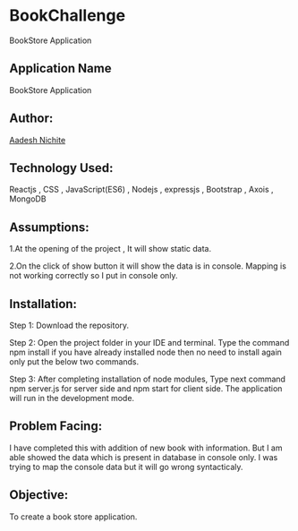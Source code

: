 # BookChallenge

BookStore Application

## Application Name

BookStore Application

## Author:

[Aadesh Nichite](https://github.com/AadeshNichite)


## Technology Used:

Reactjs ,
CSS ,
JavaScript(ES6) ,
Nodejs ,
expressjs ,
Bootstrap ,
Axois ,
MongoDB

## Assumptions:

1.At the opening of the project , It will show static data.

2.On the click of show button it will show the data is in console. Mapping is not working correctly so I put in console only.

## Installation:

Step 1: Download the repository.

Step 2: Open the project folder in your IDE and terminal. Type the command npm install if you have already installed node then no need             to install again only put the below two commands.

Step 3: After completing installation of node modules, Type next command npm server.js for server side and npm start for client side.             The application will run in the development mode.

## Problem Facing:

I have completed this with addition of new book with information. But I am able showed the data which is present in database in console only. I was trying to map the console data but it will go wrong syntacticaly. 

## Objective:

To create a book store application. 
